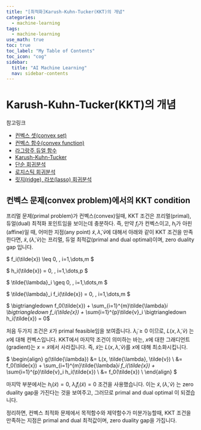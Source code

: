 ```yaml
---
title: "[최적화]Karush-Kuhn-Tucker(KKT)의 개념" 
categories:
  - machine-learning
tags:
  - machine-learning
use_math: true
toc: true
toc_label: "My Table of Contents"
toc_icon: "cog"
sidebar:
  title: "AI Machine Learning"
  nav: sidebar-contents
---
```


# Karush-Kuhn-Tucker(KKT)의 개념

참고링크

* [컨벡스 셋(convex set)](https://losskatsu.github.io/machine-learning/convex-set/)
* [컨벡스 함수(convex function)](https://losskatsu.github.io/machine-learning/convex-function/)
* [라그랑주 듀얼 함수](https://losskatsu.github.io/machine-learning/dual-function/)
* [Karush-Kuhn-Tucker](https://losskatsu.github.io/machine-learning/kkt/)
* [단순 회귀분석](https://losskatsu.github.io/statistics/simple-regression/)
* [로지스틱 회귀분석](https://losskatsu.github.io/statistics/logistic-regression/)
* [릿지(ridge), 라쏘(lasso) 회귀분석](https://losskatsu.github.io/machine-learning/l1l2/)

## 컨벡스 문제(convex problem)에서의 KKT condition

프리멀 문제(primal problem)가 컨벡스(convex)일때, 
KKT 조건은 프리멀(primal), 듀얼(dual) 최적화 포인트임을 보이는데 충분하다. 
즉, 만약 $f_i$가 컨벡스이고, $h_i$가 아핀(affine)일 때, 
어떠한 지점(any point) $\tilde{x}, \tilde{\lambda}, \tilde{v}$에 대해서 아래와 같이 KKT 조건을 만족한다면, 
$\tilde{x}, (\tilde{\lambda}, \tilde{v})$는 프리멀, 듀얼 최적값(primal and dual optimal)이며, zero duality gap 입니다.  

$ f_i(\tilde{x}) \leq 0, \, i=1,\dots,m $  

$ h_i(\tilde{x})    = 0, \, i=1,\dots,p $   

$ \tilde{\lambda}_i \geq 0, \, i=1,\dots,m $   

$ \tilde{\lambda}_i f_i(\tilde{x}) = 0, \, i=1,\dots,m $   

$ \bigtriangledown f_0(\tilde{x}) + \sum_{i=1}^{m}\tilde{\lambda}_i \bigtriangledown f_i(\tilde{x}) + \sum_{i=1}^{p}\tilde{v}_i \bigtriangledown h_i(\tilde{x}) = 0$   

처음 두가지 조건은 $\tilde{x}$가 primal feasible임을 보여줍니다. 
$\tilde{\lambda}_i \geq 0$ 이므로, $L(x, \tilde{\lambda}, \tilde{v})$ 는 $x$에 대해 컨벡스입니다. 
KKT에서 마지막 조건이 의미하는 바는, $x$에 대한 그래디언트(gradient)는 $x = \tilde{x}$에서 사라집니다. 
즉, $\tilde{x}$는 $L(x, \tilde{\lambda}, \tilde{v})$를 $x$에 대해 최소화시킵니다. 

$
\begin{align}
g(\tilde{\lambda}) &= L(x, \tilde{\lambda}, \tilde{v}) \\
                   &= f_0(\tilde{x}) + \sum_{i=1}^{m}\tilde{\lambda}_i f_i(\tilde{x}) + \sum_{i=1}^{p}\tilde{v}_i h_i(\tilde{x}) \\
                   &= f_0(\tilde{x}) \\
\end{align}
$  

마지막 부분에서는 $h_i(\tilde{x}) = 0$, $\tilde{\lambda}_i f_i(\tilde{x}) = 0$ 조건을 사용했습니다. 
이는 $\tilde{x}, (\tilde{\lambda}, \tilde{v})$ 는 zero duality gap을 가진다는 것을 보여주고, 
그러므로 primal and dual optimal 이 되겠습니다. 

정리하면, 컨벡스 최적화 문제에서 목적함수와 제약함수가 미분가능할때, 
KKT 조건을 만족하는 지점은 primal and dual 최적값이며, zero duality gap을 가집니다. 
